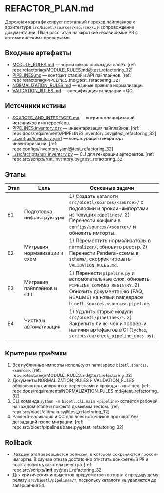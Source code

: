 # REFACTOR_PLAN.md

Дорожная карта фиксирует поэтапный переход пайплайнов к архитектуре `src/bioetl/sources/<source>/…` и сопровождение документации. План рассчитан на короткие независимые PR с автоматическими проверками.

## Входные артефакты

- [MODULE_RULES.md](../../refactoring/MODULE_RULES.md) — нормативная раскладка слоёв. [ref: repo:refactoring/MODULE_RULES.md@test_refactoring_32]
- [PIPELINES.md](../../refactoring/PIPELINES.md) — контракт стадий и API пайплайнов. [ref: repo:refactoring/PIPELINES.md@test_refactoring_32]
- [NORMALIZATION_RULES.md](NORMALIZATION_RULES.md) — единые правила нормализации.
- [VALIDATION_RULES.md](VALIDATION_RULES.md) — спецификация валидации и QC.

## Источники истины

- [SOURCES_AND_INTERFACES.md](SOURCES_AND_INTERFACES.md) — витрина спецификаций источников и интерфейсов.
- [PIPELINES.inventory.csv](PIPELINES.inventory.csv) — инвентаризация пайплайнов. [ref: repo:docs/requirements/PIPELINES.inventory.csv@test_refactoring_32]
- [../configs/inventory.yaml](../../configs/inventory.yaml) — конфигурация генератора инвентаризации. [ref: repo:configs/inventory.yaml@test_refactoring_32]
- [../src/scripts/run_inventory.py](../../src/scripts/run_inventory.py) — CLI для генерации артефактов. [ref: repo:src/scripts/run_inventory.py@test_refactoring_32]

## Этапы

| Этап | Цель | Основные задачи | Контроль качества |
| --- | --- | --- | --- |
| E1 | Подготовка инфраструктуры | 1) Создать каталоги `src/bioetl/sources/<source>/` с подслоями и прокси-импортами из текущих `pipelines/`. 2) Перенести конфиги в `configs/sources/<source>/` и обновить импорты. | `python -m bioetl.cli.main list`, `pytest tests/unit/test_cli_contract.py` |
| E2 | Миграция нормализации и схем | 1) Переместить нормализаторы в `normalizer/`, обновить реестр. 2) Перенести Pandera-схемы в `schema/`, скорректировать `VALIDATION_RULES.md`. | `pytest tests/unit/schemas`, `python -m scripts.qa.check_required_docs` |
| E3 | Миграция пайплайнов и CLI | 1) Перенести `pipeline.py` и вспомогательные слои, обновить `PIPELINE_COMMAND_REGISTRY`. 2) Обновить документацию (FAQ, README) на новый namespace `bioetl.sources.<source>.pipeline`. | `python -m bioetl.cli.main activity --help`, `pytest tests/integration/pipelines` |
| E4 | Чистка и автоматизация | 1) Удалить старые модули `src/bioetl/pipelines/*`. 2) Закрепить линк-чек и проверки наличия артефактов в CI (`lychee`, `scripts/qa/check_pipeline_docs.py`). | `.github/workflows/ci.yaml` с новыми job, `python src/scripts/run_inventory.py --check` |

## Критерии приёмки

1. Все публичные импорты используют namespace `bioetl.sources.<source>`. [ref: repo:refactoring/MODULE_RULES.md@test_refactoring_32]
2. Документы NORMALIZATION_RULES и VALIDATION_RULES обновляются синхронно с переносами и проходят линк-чек. [ref: repo:docs/requirements/NORMALIZATION_RULES.md@test_refactoring_32]
3. CLI-команда `python -m bioetl.cli.main <pipeline>` остаётся рабочей на каждом этапе и покрыта дымовым тестом. [ref: repo:src/bioetl/cli/main.py@test_refactoring_32]
4. Pandera-валидация и QC для всех источников проходят без деградаций после миграции. [ref: repo:src/bioetl/pipelines/base.py@test_refactoring_32]

## Rollback

- Каждый этап завершается релизом, в котором сохраняются прокси-импорты. В случае отказа достаточно откатить конкретный PR и восстановить указатели реестра. [ref: repo:src/scripts/__init__.py@test_refactoring_32]
- Для критических инцидентов предусмотрен возврат к предыдущему релизу `src/bioetl/pipelines/*`, поскольку каталоги не удаляются до завершения E4.

